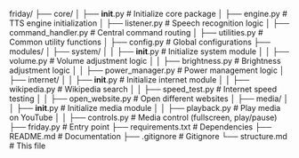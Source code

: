 friday/
├── core/
│   ├── __init__.py          # Initialize core package
│   ├── engine.py            # TTS engine initialization
│   ├── listener.py          # Speech recognition logic
│   ├── command_handler.py   # Central command routing
│   ├── utilities.py         # Common utility functions
│   ├── config.py            # Global configurations
├── modules/
│   ├── system/
│   │   ├── __init__.py      # Initialize system module
│   │   ├── volume.py        # Volume adjustment logic
│   │   ├── brightness.py    # Brightness adjustment logic
│   │   ├── power_manager.py # Power management logic
│   ├── internet/
│   │   ├── __init__.py      # Initialize internet module
│   │   ├── wikipedia.py     # Wikipedia search
│   │   ├── speed_test.py    # Internet speed testing
│   │   ├── open_website.py  # Open different websites
│   ├── media/
│   │   ├── __init__.py      # Initialize media module
│   │   ├── playback.py      # Play media on YouTube
│   │   ├── controls.py      # Media control (fullscreen, play/pause)
├── friday.py                # Entry point
├── requirements.txt         # Dependencies
├── README.md                # Documentation
├── .gitignore               # Gitignore
└── structure.md             # This file
